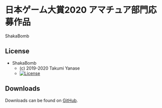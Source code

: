 # 日本ゲーム大賞2020 アマチュア部門応募作品
ShakaBomb

## License

* ShakaBomb
  - (c) 2019-2020 Takumi Yanase
  - [![License](https://img.shields.io/badge/license-MIT-blue.svg?style=flat)](https://opensource.org/licenses/mit-license.php)

## Downloads

Downloads can be found on [GitHub](https://github.com/Trident-CESA2020/CESA2020-ShakaBomb/releases).  
